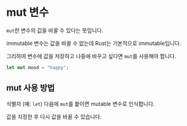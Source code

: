 # mut 변수

`mut`란 변수의 값을 바꿀 수 있다는 뜻입니다.

immutable 변수는 값을 바꿀 수 없는데 Rust는 기본적으로 immutable입니다.

그리하여 변수에 값을 저장하고 나중에 바꾸고 싶다면 `mut`를 사용해야 합니다.

```rust
let mut mood = "happy";
```

## mut 사용 방법

식별자 (예: `let`) 다음에 `mut`를 붙이면 mutable 변수로 인식합니다.

값을 지정한 후 다시 값을 바꿀 수 있습니다.

<firame
  title="Rust IDLE"
  src="https://play.rust-lang.org/?version=stable&mode=debug&edition=2021&code=fn%20main()%20%7B%0A%20%20%20%20let%20mut%20language%20%3D%20%22English%22%3B%0A%20%20%20%20%0A%20%20%20%20println!(%22Hello%20you!%20I%20am%20learning%20%7Blanguage%7D%22)%3B%0A%20%20%20%20%0A%20%20%20%20language%20%3D%20%22Rust%22%3B%0A%20%20%20%20%0A%20%20%20%20println!(%22Sorry%2C%20not%20English!%20I%20am%20learning%20%7Blanguage%7D%22)%3B%0A%7D"
  height="400"
/>
